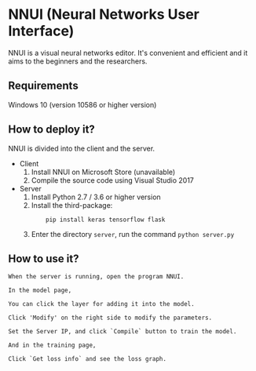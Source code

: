 # NNUI (Neural Networks User Interface)

NNUI is a visual neural networks editor. 
It's convenient and efficient and it aims to the beginners and the researchers.

## Requirements

Windows 10 (version 10586 or higher version)

## How to deploy it?

NNUI is divided into the client and the server.

- Client
    1. Install NNUI on Microsoft Store (unavailable)
    2. Compile the source code using Visual Studio 2017
- Server
    1. Install Python 2.7 / 3.6 or higher version
    2. Install the third-package:
        ```
            pip install keras tensorflow flask
        ```
    3. Enter the directory `server`, run the command `python server.py`
    
## How to use it?
    
    When the server is running, open the program NNUI. 
    
    In the model page,
    
    You can click the layer for adding it into the model.
    
    Click 'Modify' on the right side to modify the parameters.
    
    Set the Server IP, and click `Compile` button to train the model.
    
    And in the training page,
    
    Click `Get loss info` and see the loss graph.